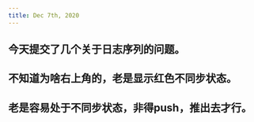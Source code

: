 ```yaml
---
title: Dec 7th, 2020
---
```


## 今天提交了几个关于日志序列的问题。
## 不知道为啥右上角的，老是显示红色不同步状态。
## 老是容易处于不同步状态，非得push，推出去才行。
##
